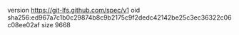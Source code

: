 version https://git-lfs.github.com/spec/v1
oid sha256:ed967a7c1b0c29874b8c9b2175c9f2dedc42142be25c3ec36322c06c08ee02af
size 9668
